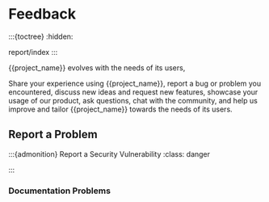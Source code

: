 # Feedback
:::{toctree}
:hidden:

report/index
:::


{{project_name}} evolves with the needs of its users,

Share your experience using {{project_name}}, 
report a bug or problem you encountered, discuss new ideas and request new features, 
showcase your usage of our product, ask questions, chat with the community, 
and help us improve and tailor {{project_name}} towards the needs of its users.



## Report a Problem
:::{admonition} Report a Security Vulnerability
:class: danger

:::



### Documentation Problems
